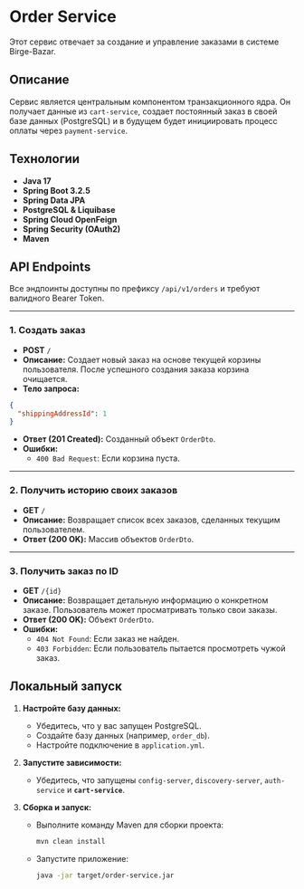 # Order Service

Этот сервис отвечает за создание и управление заказами в системе Birge-Bazar.

## Описание

Сервис является центральным компонентом транзакционного ядра. Он получает данные из `cart-service`, создает постоянный заказ в своей базе данных (PostgreSQL) и в будущем будет инициировать процесс оплаты через `payment-service`.

## Технологии

*   **Java 17**
*   **Spring Boot 3.2.5**
*   **Spring Data JPA**
*   **PostgreSQL & Liquibase**
*   **Spring Cloud OpenFeign**
*   **Spring Security (OAuth2)**
*   **Maven**

## API Endpoints

Все эндпоинты доступны по префиксу `/api/v1/orders` и требуют валидного Bearer Token.

---

### 1. Создать заказ

*   **POST** `/`
*   **Описание:** Создает новый заказ на основе текущей корзины пользователя. После успешного создания заказа корзина очищается.
*   **Тело запроса:**

```json
{
  "shippingAddressId": 1
}
```

*   **Ответ (201 Created):** Созданный объект `OrderDto`.
*   **Ошибки:**
    *   `400 Bad Request`: Если корзина пуста.

---

### 2. Получить историю своих заказов

*   **GET** `/`
*   **Описание:** Возвращает список всех заказов, сделанных текущим пользователем.
*   **Ответ (200 OK):** Массив объектов `OrderDto`.

---

### 3. Получить заказ по ID

*   **GET** `/{id}`
*   **Описание:** Возвращает детальную информацию о конкретном заказе. Пользователь может просматривать только свои заказы.
*   **Ответ (200 OK):** Объект `OrderDto`.
*   **Ошибки:**
    *   `404 Not Found`: Если заказ не найден.
    *   `403 Forbidden`: Если пользователь пытается просмотреть чужой заказ.

## Локальный запуск

1.  **Настройте базу данных:**
    *   Убедитесь, что у вас запущен PostgreSQL.
    *   Создайте базу данных (например, `order_db`).
    *   Настройте подключение в `application.yml`.

2.  **Запустите зависимости:**
    *   Убедитесь, что запущены `config-server`, `discovery-server`, `auth-service` и **`cart-service`**.

3.  **Сборка и запуск:**
    *   Выполните команду Maven для сборки проекта:
        ```bash
        mvn clean install
        ```
    *   Запустите приложение:
        ```bash
        java -jar target/order-service.jar
        ```
